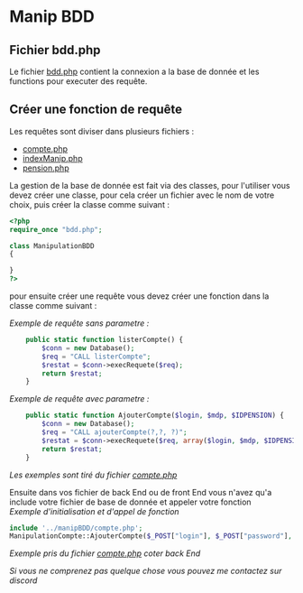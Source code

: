 # Manip BDD

## Fichier bdd.php
Le fichier [bdd.php](https://github.com/flojucv/miseauvert/blob/master/manipBDD/bdd.php) contient la connexion a la base de donnée et les functions pour executer des requête.

## Créer une fonction de requête
Les requêtes sont diviser dans plusieurs fichiers :
- [compte.php](https://github.com/flojucv/miseauvert/blob/master/manipBDD/compte.php)
- [indexManip.php](https://github.com/flojucv/miseauvert/blob/master/manipBDD/indexManip.php)
- [pension.php](https://github.com/flojucv/miseauvert/blob/master/manipBDD/pension.php)

La gestion de la base de donnée est fait via des classes, pour l'utiliser vous devez créer une classe, pour cela créer un fichier avec le nom de votre choix, puis créer la classe comme suivant :
```php
<?php
require_once "bdd.php";

class ManipulationBDD
{

}
?>
```

pour ensuite créer une requête vous devez créer une fonction dans la classe comme suivant :

*Exemple de requête sans parametre :*
```php
    public static function listerCompte() {
        $conn = new Database();
        $req = "CALL listerCompte";
        $restat = $conn->execRequete($req);
        return $restat;
    }
```
*Exemple de requête avec parametre :*
```php
    public static function AjouterCompte($login, $mdp, $IDPENSION) {
        $conn = new Database();
        $req = "CALL ajouterCompte(?,?, ?)";
        $restat = $conn->execRequete($req, array($login, $mdp, $IDPENSION));
        return $restat;
    }
```

*Les exemples sont tiré du fichier [compte.php](https://github.com/flojucv/miseauvert/blob/master/manipBDD/compte.php)*

Ensuite dans vos fichier de back End ou de front End vous n'avez qu'a include votre fichier de base de donnée et appeler votre fonction<br>
*Exemple d'initialisation et d'appel de fonction*
```php
include '../manipBDD/compte.php';
ManipulationCompte::AjouterCompte($_POST["login"], $_POST["password"], intval($_POST["id_pension"]));
```
*Exemple pris du fichier [compte.php](https://github.com/flojucv/miseauvert/blob/master/backEnd/compte.php) coter back End*

*Si vous ne comprenez pas quelque chose vous pouvez me contactez sur discord*